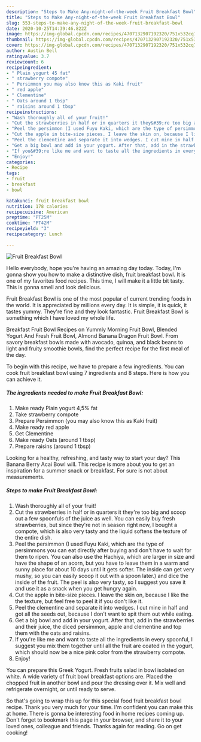 ```yaml
---
description: "Steps to Make Any-night-of-the-week Fruit Breakfast Bowl"
title: "Steps to Make Any-night-of-the-week Fruit Breakfast Bowl"
slug: 553-steps-to-make-any-night-of-the-week-fruit-breakfast-bowl
date: 2020-10-25T14:39:46.822Z
image: https://img-global.cpcdn.com/recipes/4707132907192320/751x532cq70/fruit-breakfast-bowl-recipe-main-photo.jpg
thumbnail: https://img-global.cpcdn.com/recipes/4707132907192320/751x532cq70/fruit-breakfast-bowl-recipe-main-photo.jpg
cover: https://img-global.cpcdn.com/recipes/4707132907192320/751x532cq70/fruit-breakfast-bowl-recipe-main-photo.jpg
author: Austin Bell
ratingvalue: 3.7
reviewcount: 6
recipeingredient:
- " Plain yogurt 45 fat"
- " strawberry compote"
- " Persimmon you may also know this as Kaki fruit"
- " red apple"
- " Clementine"
- " Oats around 1 tbsp"
- " raisins around 1 tbsp"
recipeinstructions:
- "Wash thoroughly all of your fruit!"
- "Cut the strawberries in half or in quarters it they&#39;re too big and scoop out a few spoonfuls of the juice as well. You can easily buy fresh strawberries, but since they&#39;re not in season right now, I bought a compote, which is also very tasty and the liquid softens the texture of the entire dish."
- "Peel the persimmon (I used Fuyu Kaki, which are the type of persimmons you can eat directly after buying and don&#39;t have to wait for them to ripen. You can also use the Hachiya, which are larger in size and have the shape of an acorn, but you have to leave them in a warm and sunny place for about 10 days until it gets softer. The inside can get very mushy, so you can easily scoop it out with a spoon later.) and dice the inside of the fruit. The peel is also very tasty, so I suggest you save it and use it as a snack when you get hungry again."
- "Cut the apple in bite-size pieces. I leave the skin on, because I like the the texture, but feel free to peel it if you don&#39;t like it."
- "Peel the clementine and separate it into wedges. I cut mine in half and got all the seeds out, because I don&#39;t want to spit them out while eating."
- "Get a big bowl and add in your yogurt. After that, add in the strawberries and their juice, the diced persimmon, apple and clementine and top them with the oats and raisins."
- "If you&#39;re like me and want to taste all the ingredients in every spoonful, I suggest you mix them together until all the fruit are coated in the yogurt, which should now be a nice pink color from the strawberry compote."
- "Enjoy!"
categories:
- Recipe
tags:
- fruit
- breakfast
- bowl

katakunci: fruit breakfast bowl 
nutrition: 178 calories
recipecuisine: American
preptime: "PT25M"
cooktime: "PT42M"
recipeyield: "3"
recipecategory: Lunch

---
```



![Fruit Breakfast Bowl](https://img-global.cpcdn.com/recipes/4707132907192320/751x532cq70/fruit-breakfast-bowl-recipe-main-photo.jpg)

Hello everybody, hope you're having an amazing day today. Today, I'm gonna show you how to make a distinctive dish, fruit breakfast bowl. It is one of my favorites food recipes. This time, I will make it a little bit tasty. This is gonna smell and look delicious.

Fruit Breakfast Bowl is one of the most popular of current trending foods in the world. It is appreciated by millions every day. It is simple, it is quick, it tastes yummy. They're fine and they look fantastic. Fruit Breakfast Bowl is something which I have loved my whole life.

Breakfast Fruit Bowl Recipes on Yummly Morning Fruit Bowl, Blended Yogurt And Fresh Fruit Bowl, Almond Banana Dragon Fruit Bowl. From savory breakfast bowls made with avocado, quinoa, and black beans to light and fruity smoothie bowls, find the perfect recipe for the first meal of the day.


To begin with this recipe, we have to prepare a few ingredients. You can cook fruit breakfast bowl using 7 ingredients and 8 steps. Here is how you can achieve it.

<!--inarticleads1-->

##### The ingredients needed to make Fruit Breakfast Bowl:

1. Make ready  Plain yogurt 4,5% fat
1. Take  strawberry compote
1. Prepare  Persimmon (you may also know this as Kaki fruit)
1. Make ready  red apple
1. Get  Clementine
1. Make ready  Oats (around 1 tbsp)
1. Prepare  raisins (around 1 tbsp)


Looking for a healthy, refreshing, and tasty way to start your day? This Banana Berry Acai Bowl will. This recipe is more about you to get an inspiration for a summer snack or breakfast. For sure is not about measurements. 

<!--inarticleads2-->

##### Steps to make Fruit Breakfast Bowl:

1. Wash thoroughly all of your fruit!
1. Cut the strawberries in half or in quarters it they&#39;re too big and scoop out a few spoonfuls of the juice as well. You can easily buy fresh strawberries, but since they&#39;re not in season right now, I bought a compote, which is also very tasty and the liquid softens the texture of the entire dish.
1. Peel the persimmon (I used Fuyu Kaki, which are the type of persimmons you can eat directly after buying and don&#39;t have to wait for them to ripen. You can also use the Hachiya, which are larger in size and have the shape of an acorn, but you have to leave them in a warm and sunny place for about 10 days until it gets softer. The inside can get very mushy, so you can easily scoop it out with a spoon later.) and dice the inside of the fruit. The peel is also very tasty, so I suggest you save it and use it as a snack when you get hungry again.
1. Cut the apple in bite-size pieces. I leave the skin on, because I like the the texture, but feel free to peel it if you don&#39;t like it.
1. Peel the clementine and separate it into wedges. I cut mine in half and got all the seeds out, because I don&#39;t want to spit them out while eating.
1. Get a big bowl and add in your yogurt. After that, add in the strawberries and their juice, the diced persimmon, apple and clementine and top them with the oats and raisins.
1. If you&#39;re like me and want to taste all the ingredients in every spoonful, I suggest you mix them together until all the fruit are coated in the yogurt, which should now be a nice pink color from the strawberry compote.
1. Enjoy!


You can prepare this Greek Yogurt. Fresh fruits salad in bowl isolated on white. A wide variety of fruit bowl breakfast options are. Placed the chopped fruit in another bowl and pour the dressing over it. Mix well and refrigerate overnight, or until ready to serve. 

So that's going to wrap this up for this special food fruit breakfast bowl recipe. Thank you very much for your time. I'm confident you can make this at home. There is gonna be interesting food in home recipes coming up. Don't forget to bookmark this page in your browser, and share it to your loved ones, colleague and friends. Thanks again for reading. Go on get cooking!
